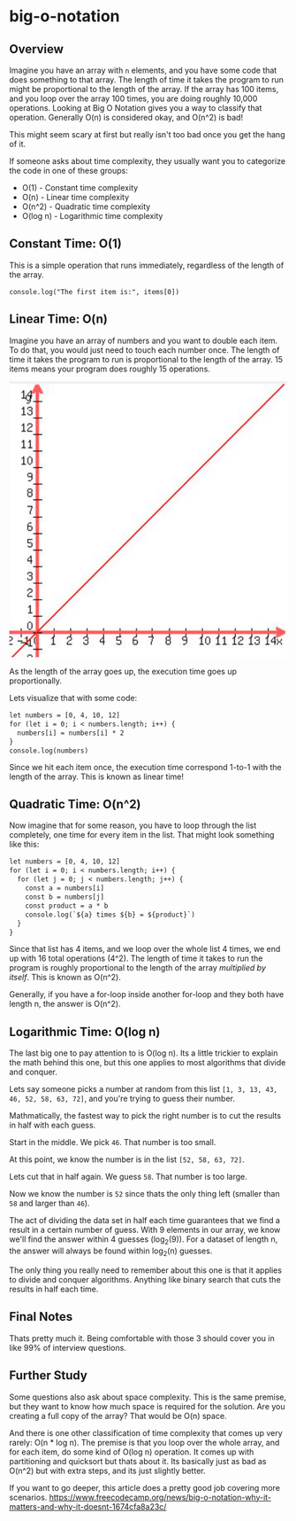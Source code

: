 # big-o-notation

## Overview
Imagine you have an array with `n` elements, and you have some code that does something to that array. The length of time it takes the program to run might be proportional to the length of the array. If the array has 100 items, and you loop over the array 100 times, you are doing roughly 10,000 operations. Looking at Big O Notation gives you a way to classify that operation. Generally O(n) is considered okay, and O(n^2) is bad!

This might seem scary at first but really isn't too bad once you get the hang of it.

If someone asks about time complexity, they usually want you to categorize the code in one of these groups:

- O(1) - Constant time complexity
- O(n) - Linear time complexity
- O(n^2) - Quadratic time complexity
- O(log n) - Logarithmic time complexity

## Constant Time: O(1)
This is a simple operation that runs immediately, regardless of the length of the array.

```
console.log("The first item is:", items[0])
```

## Linear Time: O(n)
Imagine you have an array of numbers and you want to double each item. To do that, you would just need to touch each number once. The length of time it takes the program to run is proportional to the length of the array. 15 items means your program does roughly 15 operations.

![Linear Time](linear.png)

As the length of the array goes up, the execution time goes up proportionally. 

Lets visualize that with some code:
```
let numbers = [0, 4, 10, 12]
for (let i = 0; i < numbers.length; i++) {
  numbers[i] = numbers[i] * 2
}
console.log(numbers)
```

Since we hit each item once, the execution time correspond 1-to-1 with the length of the array. This is known as linear time!

## Quadratic Time: O(n^2)
Now imagine that for some reason, you have to loop through the list completely, one time for every item in the list. That might look something like this:

```
let numbers = [0, 4, 10, 12]
for (let i = 0; i < numbers.length; i++) {
  for (let j = 0; j < numbers.length; j++) {
    const a = numbers[i]
    const b = numbers[j]
    const product = a * b
    console.log(`${a} times ${b} = ${product}`)
  }
}
```

Since that list has 4 items, and we loop over the whole list 4 times, we end up with 16 total operations (4^2). The length of time it takes to run the program is roughly proportional to the length of the array *multiplied by itself*. This is known as O(n^2). 

Generally, if you have a for-loop inside another for-loop and they both have length n, the answer is O(n^2).

## Logarithmic Time: O(log n)
The last big one to pay attention to is O(log n). Its a little trickier to explain the math behind this one, but this one applies to most algorithms that divide and conquer. 

Lets say someone picks a number at random from this list `[1, 3, 13, 43, 46, 52, 58, 63, 72]`, and you're trying to guess their number.

Mathmatically, the fastest way to pick the right number is to cut the results in half with each guess.

Start in the middle. We pick `46`. That number is too small. 

At this point, we know the number is in the list `[52, 58, 63, 72]`.

Lets cut that in half again. We guess `58`. That number is too large.

Now we know the number is `52` since thats the only thing left (smaller than `58` and larger than `46`).

The act of dividing the data set in half each time guarantees that we find a result in a certain number of guess. With 9 elements in our array, we know we'll find the answer within 4 guesses (log<sub>2</sub>(9)). For a dataset of length n, the answer will always be found within log<sub>2</sub>(n) guesses. 

The only thing you really need to remember about this one is that it applies to divide and conquer algorithms. Anything like binary search that cuts the results in half each time. 

## Final Notes
Thats pretty much it. Being comfortable with those 3 should cover you in like 99% of interview questions.

## Further Study

Some questions also ask about space complexity. This is the same premise, but they want to know how much space is required for the solution. Are you creating a full copy of the array? That would be O(n) space.

And there is one other classification of time complexity that comes up very rarely: O(n * log n). 
The premise is that you loop over the whole array, and for each item, do some kind of O(log n) operation. It comes up with partitioning and quicksort but thats about it. Its basically just as bad as O(n^2) but with extra steps, and its just slightly better.

If you want to go deeper, this article does a pretty good job covering more scenarios.
https://www.freecodecamp.org/news/big-o-notation-why-it-matters-and-why-it-doesnt-1674cfa8a23c/